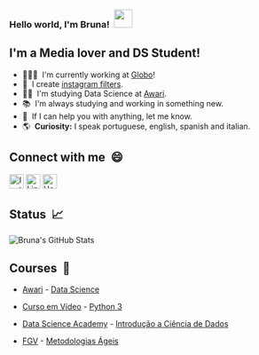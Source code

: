 ### Hello world, I'm Bruna! &nbsp;<img width="33px" src="https://user-images.githubusercontent.com/1303154/88677602-1635ba80-d120-11ea-84d8-d263ba5fc3c0.gif" /> ###

## I'm a Media lover and DS Student! ##

- 👨🏻‍💻&nbsp; I'm currently working at [Globo][intership]!
-    📍&nbsp; I create [instagram filters][website].
- ✍🏻&nbsp; I'm studying Data Science at [Awari][awari].
- 📚&nbsp; I'm always studying and working in something new.
- 💜&nbsp; If I can help you with anything, let me know.
- 🌎&nbsp; **Curiosity:** I speak portuguese, english, spanish and italian.

## Connect with me &nbsp;😄 ##

[<img alt="Instagram" height="26px" src="https://img.shields.io/badge/-@bruna_kuntz-e84393?style=flat&labelColor=e84393&logo=instagram&logoColor=white" />][instagram]
[<img alt="LinkedIn" height="26px" src="https://img.shields.io/badge/-LinkedIn-blue?style=flat&labelColor=blue&logo=Linkedin&logoColor=white&link=https://www.linkedin.com/in/bruna-kuntz-90210b175/" />][linkedin]
[<img alt="Hotmail" height="26px" src="https://img.shields.io/badge/-Hotmail-c14438?style=flat&labelColor=c14438&logo=Gmail&logoColor=white&link=mailto:brunak.mathias@hotmail.com" />](mailto:brunak.mathias@hotmail.com)

## Status &nbsp;📈 ##
<img align = "center" alt = "Bruna's GitHub Stats" src = "https://github-readme-stats.vercel.app/api?username=BrunaKuntz&count_private=true&show_icons=true&hide_border=true&title_color=449DD1&icon_color=449DD1&bg_color=00000000&text_color=449DD1" />

## Courses &nbsp;🚀 ##

- [Awari][awari] - [Data Science][cursodatascience]

- [Curso em Vídeo](cursoemvideo) - [Python 3][certificadopy]

- [Data Science Academy](DSA) - [Introdução a Ciência de Dados][CertificadoDSA]

- [FGV](FGV) - [Metodologias Ágeis][cursofgv]

<!-- Links -->
[intership]: https://globoesporte.globo.com/
[website]: https://www.facebook.com/sparkarhub/portfolios/ig/bruna_kuntz/
[githubProfile]: https://github.com/BrunaKuntz
[instagram]: https://www.instagram.com/bruna_kuntz/
[linkedin]: https://www.linkedin.com/in/bruna-kuntz-90210b175/
[awari]: https://awari.com.br/
[cursodatascience]: https://awari.com.br/curso-data-science/
[cursoemvideo]: https://www.cursoemvideo.com/
[certificadopy]: https://drive.google.com/file/d/1U7c-wu7wKbu9WBhcLtlCZVVwvhM5-UEH/view?usp=sharing
[DSA]: https://www.datascienceacademy.com.br/
[CertificadoDSA]: https://drive.google.com/file/d/1VosmgWdL7Pf4-yFI--2JSxKyGJAkYZx1/view?usp=sharing
[FGV]: https://portal.fgv.br/en
[cursofgv]: https://educacao-executiva.fgv.br/cursos/online/curta-media-duracao-online/metodos-ageis
